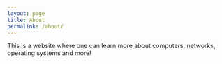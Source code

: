 ```yaml
---
layout: page
title: About
permalink: /about/
---
```


This is a website where one can learn more about computers, networks, operating systems and more!